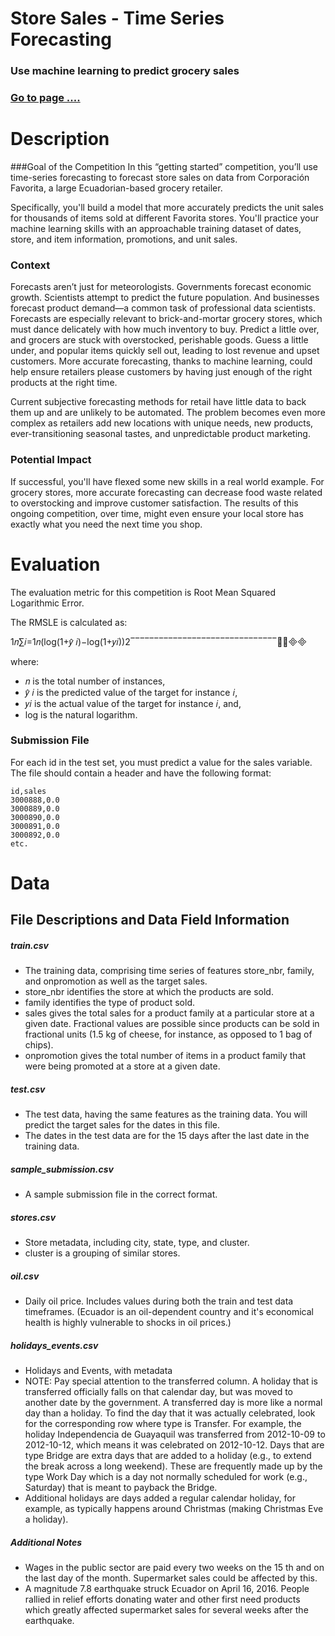 # Store Sales - Time Series Forecasting
###  Use machine learning to predict grocery sales

### [Go to page ....](https://www.kaggle.com/c/store-sales-time-series-forecasting/overview)
# Description

###Goal of the Competition
In this “getting started” competition, you’ll use time-series forecasting to forecast store sales on data from Corporación Favorita, a large Ecuadorian-based grocery retailer.

Specifically, you'll build a model that more accurately predicts the unit sales for thousands of items sold at different Favorita stores. You'll practice your machine learning skills with an approachable training dataset of dates, store, and item information, promotions, and unit sales.
### Context
Forecasts aren’t just for meteorologists. Governments forecast economic growth. Scientists attempt to predict the future population. And businesses forecast product demand—a common task of professional data scientists. Forecasts are especially relevant to brick-and-mortar grocery stores, which must dance delicately with how much inventory to buy. Predict a little over, and grocers are stuck with overstocked, perishable goods. Guess a little under, and popular items quickly sell out, leading to lost revenue and upset customers. More accurate forecasting, thanks to machine learning, could help ensure retailers please customers by having just enough of the right products at the right time.

Current subjective forecasting methods for retail have little data to back them up and are unlikely to be automated. The problem becomes even more complex as retailers add new locations with unique needs, new products, ever-transitioning seasonal tastes, and unpredictable product marketing.

### Potential Impact
If successful, you'll have flexed some new skills in a real world example. For grocery stores, more accurate forecasting can decrease food waste related to overstocking and improve customer satisfaction. The results of this ongoing competition, over time, might even ensure your local store has exactly what you need the next time you shop.
# Evaluation
The evaluation metric for this competition is Root Mean Squared Logarithmic Error.

The RMSLE is calculated as:

1𝑛∑𝑖=1𝑛(log(1+𝑦̂ 𝑖)−log(1+𝑦𝑖))2‾‾‾‾‾‾‾‾‾‾‾‾‾‾‾‾‾‾‾‾‾‾‾‾‾‾‾‾‾‾‾⎷

where:

- 𝑛 is the total number of instances,
- 𝑦̂ 𝑖 is the predicted value of the target for instance 𝑖,
- 𝑦𝑖 is the actual value of the target for instance 𝑖, and,
- log is the natural logarithm.
### Submission File
For each id in the test set, you must predict a value for the sales variable. The file should contain a header and have the following format:

```
id,sales
3000888,0.0
3000889,0.0
3000890,0.0
3000891,0.0
3000892,0.0
etc.
```

# Data
## File Descriptions and Data Field Information

##### train.csv
- The training data, comprising time series of features store_nbr, family, and onpromotion as well as the target sales.
- store_nbr identifies the store at which the products are sold.
- family identifies the type of product sold.
- sales gives the total sales for a product family at a particular store at a given date. Fractional values are possible since products can be sold in fractional units (1.5 kg of cheese, for instance, as opposed to 1 bag of chips).
- onpromotion gives the total number of items in a product family that were being promoted at a store at a given date.

##### test.csv
- The test data, having the same features as the training data. You will predict the target sales for the dates in this file.
- The dates in the test data are for the 15 days after the last date in the training data.

##### sample_submission.csv
- A sample submission file in the correct format.

##### stores.csv
- Store metadata, including city, state, type, and cluster.
- cluster is a grouping of similar stores.

##### oil.csv
- Daily oil price. Includes values during both the train and test data timeframes. (Ecuador is an oil-dependent country and it's economical health is highly vulnerable to shocks in oil prices.)

##### holidays_events.csv
- Holidays and Events, with metadata
- NOTE: Pay special attention to the transferred column. A holiday that is transferred officially falls on that calendar day, but was moved to another date by the government. A transferred day is more like a normal day than a holiday. To find the day that it was actually celebrated, look for the corresponding row where type is Transfer. For example, the holiday Independencia de Guayaquil was transferred from 2012-10-09 to 2012-10-12, which means it was celebrated on 2012-10-12. Days that are type Bridge are extra days that are added to a holiday (e.g., to extend the break across a long weekend). These are frequently made up by the type Work Day which is a day not normally scheduled for work (e.g., Saturday) that is meant to payback the Bridge.
- Additional holidays are days added a regular calendar holiday, for example, as typically happens around Christmas (making Christmas Eve a holiday).
##### Additional Notes
- Wages in the public sector are paid every two weeks on the 15 th and on the last day of the month. Supermarket sales could be affected by this.
- A magnitude 7.8 earthquake struck Ecuador on April 16, 2016. People rallied in relief efforts donating water and other first need products which greatly affected supermarket sales for several weeks after the earthquake.
